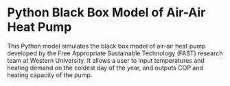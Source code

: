 # Python Black Box Model of Air-Air Heat Pump
This Python model simulates the black box model of air-air heat pump developed by the Free Appropriate Sustainable Technology (FAST) research team at Western University. It allows a user to input temperatures and heating demand on the coldest day of the year, and outputs COP and heating capacity of the pump.

